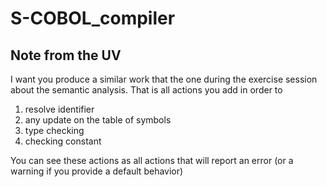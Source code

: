 S-COBOL_compiler
================


Note from the UV
-----
I want you produce a similar work that the one during the exercise session about the semantic analysis.
That is all actions you add in order to 
1. resolve identifier
2. any update on the table of symbols
3. type checking
4. checking constant

You can see these actions as all actions that will report an error (or a warning if you provide a default behavior)

